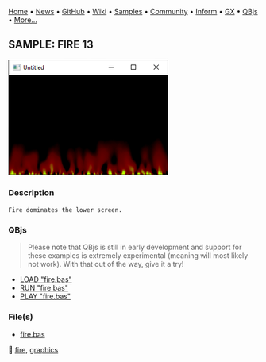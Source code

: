 [Home](https://qb64.com) • [News](../../news.md) • [GitHub](https://github.com/QB64Official/qb64) • [Wiki](https://github.com/QB64Official/qb64/wiki) • [Samples](../../samples.md) • [Community](../../community.md) • [Inform](../../inform.md) • [GX](../../gx.md) • [QBjs](../../qbjs.md) • [More...](../../more.md)

## SAMPLE: FIRE 13

![screenshot.png](img/screenshot.png)

### Description

```text
Fire dominates the lower screen.
```

### QBjs

> Please note that QBjs is still in early development and support for these examples is extremely experimental (meaning will most likely not work). With that out of the way, give it a try!

* [LOAD "fire.bas"](https://v6p9d9t4.ssl.hwcdn.net/html/5963335/index.html?src=https://qb64.com/samples/fire-13/src/fire.bas)
* [RUN "fire.bas"](https://v6p9d9t4.ssl.hwcdn.net/html/5963335/index.html?mode=auto&src=https://qb64.com/samples/fire-13/src/fire.bas)
* [PLAY "fire.bas"](https://v6p9d9t4.ssl.hwcdn.net/html/5963335/index.html?mode=play&src=https://qb64.com/samples/fire-13/src/fire.bas)

### File(s)

* [fire.bas](src/fire.bas)

🔗 [fire](../fire.md), [graphics](../graphics.md)
